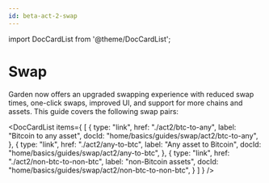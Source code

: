 ```yaml
---
id: beta-act-2-swap
---
```


import DocCardList from '@theme/DocCardList';

# Swap

Garden now offers an upgraded swapping experience with reduced swap times, one-click swaps, improved UI, and support for more chains and assets. This guide covers the following swap pairs:

<DocCardList
items={
[
{
type: "link",
href: "./act2/btc-to-any",
label: "Bitcoin to any asset",
docId: "home/basics/guides/swap/act2/btc-to-any",
},
{
type: "link",
href: "./act2/any-to-btc",
label: "Any asset to Bitcoin",
docId: "home/basics/guides/swap/act2/any-to-btc",
},
{
type: "link",
href: "./act2/non-btc-to-non-btc",
label: "non-Bitcoin assets",
docId: "home/basics/guides/swap/act2/non-btc-to-non-btc",
}
]
}
/>
